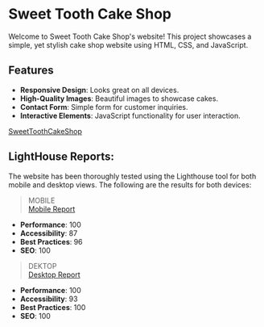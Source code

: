 # Sweet Tooth Cake Shop

Welcome to Sweet Tooth Cake Shop's website! This project showcases a simple, yet stylish cake shop website using HTML, CSS, and JavaScript.

## Features

- **Responsive Design**: Looks great on all devices.
- **High-Quality Images**: Beautiful images to showcase cakes.
- **Contact Form**: Simple form for customer inquiries.
- **Interactive Elements**: JavaScript functionality for user interaction.

[SweetToothCakeShop](https://sweet-toothcakeshop.netlify.app/)
## LightHouse Reports:
The website has been thoroughly tested using the Lighthouse tool for both mobile and desktop views. The following are the results for both devices:

> MOBILE <br>
[Mobile Report](https://pagespeed.web.dev/analysis/https-sweet-toothcakeshop-netlify-app/ehbt6rxz6l?form_factor=mobile)
- **Performance**: 100
- **Accessibility**: 87
- **Best Practices**: 96
- **SEO**: 100

> DEKTOP <br>
[Desktop Report](https://pagespeed.web.dev/analysis/https-sweet-toothcakeshop-netlify-app/ehbt6rxz6l?form_factor=desktop)
- **Performance**: 100
- **Accessibility**: 93
- **Best Practices**: 100
- **SEO**: 100
